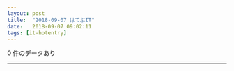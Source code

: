 ```yaml
---
layout: post
title:  "2018-09-07 はてぶIT"
date:   2018-09-07 09:02:11
tags: [it-hotentry]
---
```

0 件のデータあり

<hr>
